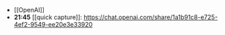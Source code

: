 - [[OpenAI]]
- **21:45** [[quick capture]]:  https://chat.openai.com/share/1a1b91c8-e725-4ef2-9549-ee20e3e33920